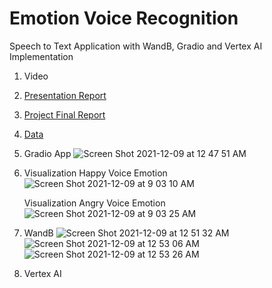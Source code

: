 # Emotion Voice Recognition 
 Speech to Text Application with WandB, Gradio and Vertex AI Implementation

1. Video
2. [Presentation Report](https://docs.google.com/presentation/d/1-oAgCE3lRnfluL5_81Fle0Ob5clA56obJb8_h8iBp6k/edit#slide=id.g103c86387bb_0_166)
3. [Project Final Report](https://docs.google.com/document/d/1q2SaXnbcIpTH_P9CYasodLvXIYnPD5wzxFNv73Lzajw/edit#)
4. [Data](https://drive.google.com/drive/folders/1A-hQey9c_l-zRqQeAXd79XCkUjwT5h5a?usp=sharing)
5. Gradio App
![Screen Shot 2021-12-09 at 12 47 51 AM](https://user-images.githubusercontent.com/62075076/145441600-4fbc8fe3-b71b-416c-b835-e86624c07911.png)
6. Visualization Happy Voice Emotion
   ![Screen Shot 2021-12-09 at 9 03 10 AM](https://user-images.githubusercontent.com/62075076/145442511-e5032bae-a8c9-4295-819d-288d4e70cf93.png)
   
   Visualization Angry Voice Emotion
![Screen Shot 2021-12-09 at 9 03 25 AM](https://user-images.githubusercontent.com/62075076/145442936-161dbf98-09f6-47cb-8000-3436284c62af.png)


8. WandB
![Screen Shot 2021-12-09 at 12 51 32 AM](https://user-images.githubusercontent.com/62075076/145441897-fb289221-5a49-4b9a-b6aa-184c71cb6c2d.png)
![Screen Shot 2021-12-09 at 12 53 06 AM](https://user-images.githubusercontent.com/62075076/145441923-75844263-7a09-42a7-b85b-de00ab26bd05.png)
![Screen Shot 2021-12-09 at 12 53 26 AM](https://user-images.githubusercontent.com/62075076/145441969-0246b3d7-b5d9-4fb2-a4c2-1e4b49259517.png)
7. Vertex AI
